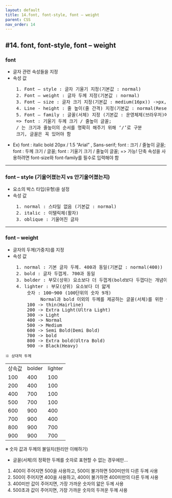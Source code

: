 ```yaml
---
layout: default
title: 14.font, font-style, font – weight
parent: CSS
nav_order: 14
---
```


## #14. font, font-style, font – weight 
###	font
- 글자 관련 속성들을 지정
- 속성 값

<pre>
    1. Font – style : 글자 기울기 지정(기본값 : normal)
    2. Font – weight : 글자 두께 지정(기본값 : normal)
    3. Font – size : 글자 크기 지정(기본값 : medium(16px)) ->px, em, cm, %단위로 지정
    4. Line - height : 줄 높이(줄 간격) 지정(기본값 : normal(Reset.css 적용시 1))
    5. Font – family : 글꼴(서체) 지정 (기본값 : 운영체제(브라우저)에 따라 달라짐)
    => font : 기울기 두께 크기 / 줄높이 글꼴; 
    / 는 크기과 줄높이의 순서를 명확히 해주기 위해 ‘/’로 구분
    크기, 글꼴은 꼭 있어야 함
</pre>
- Ex) font : italic bold 20px / 1.5 “Arial” , Sans-serif;
   font : 크기 / 줄높이 글꼴;
   font : 두께 크기 / 글꼴;
   font : 기울기 크기 / 줄높이 글꼴;
    => 가능! 단축 속성을 사용하려면 font-size와 font-family를 필수로 입력해야 함


<hr>

###	font – style (기울어졌는지 vs 안기울어졌는지)
- 요소의 박스 타입(유형)을 설정
- 속성 값

<pre>
    1. normal : 스타일 없음 (기본값 : normal)
    2. italic : 이텔릭체(활자)
    3. oblique : 기울어진 글자
</pre>

<hr>

###	font – weight 
- 글자의 두께(가중치)를 지정
- 속성 값

<pre>
    1. normal : 기본 글자 두께. 400과 동일(기본값 : normal(400))
    2. bold : 글자 두껍게. 700과 동일
    3. bolder : 부모(상위) 요소보다 더 두껍게(bold보다 두껍다는 개념이 X)
    4. lighter : 부모(상위) 요소보다 더 얇게
        숫자 : 100~900 (100단위의 숫자 9개)
             Normal과 bold 이외의 두께를 제공하는 글꼴(서체)를 위한 설정
	    100 -> thin(Hairline)
	    200 -> Extra Light(Ultra Light)
        300 -> Light
	    400 -> Normal
	    500 -> Medium
	    600 -> Semi Bold(Demi Bold)
	    700 -> bold
	    800 -> Extra bold(Ultra Bold)
	    900 -> Black(Heavy)
</pre>

    ※ 상대적 두께

<table>
    <tr>
        <td>상속값</td>
        <td>bolder</td>
        <td>lighter</td>
    </tr>
    <tr>
        <td>100</td>
        <td>400</td>
        <td>100</td>
    </tr>
    <tr>
        <td>200</td>
        <td>400</td>
        <td>100</td>
    </tr>
    <tr>
        <td>400</td>
        <td>700</td>
        <td>100</td>
    </tr>
    <tr>
        <td>500</td>
        <td>700</td>
        <td>100</td>
    </tr>
    <tr>
        <td>600</td>
        <td>900</td>
        <td>400</td>
    </tr>
    <tr>
        <td>700</td>
        <td>900</td>
        <td>400</td>
    </tr>
    <tr>
        <td>800</td>
        <td>900</td>
        <td>700</td>
    </tr>
    <tr>
        <td>900</td>
        <td>900</td>
        <td>700</td>
    </tr>
</table>

※ 숫자 값과 두께의 불일치(원리만 이해하기)
- 글꼴(서체)의 정확한 두께를 숫자로 표현할 수 없는 경우에만…
1. 400이 주어지면 500을 사용하고, 500이 불가하면 500미만의 다른 두께 사용
2. 500이 주어지면 400을 사용하고, 400이 불가하면 400미만의 다른 두께 사용
3. 400미만 값이 주어지면, 가장 가까운 숫자의 얇은 두께 사용
4. 500초과 값이 주어지면, 가장 가까운 숫자의 두꺼운 두께 사용
